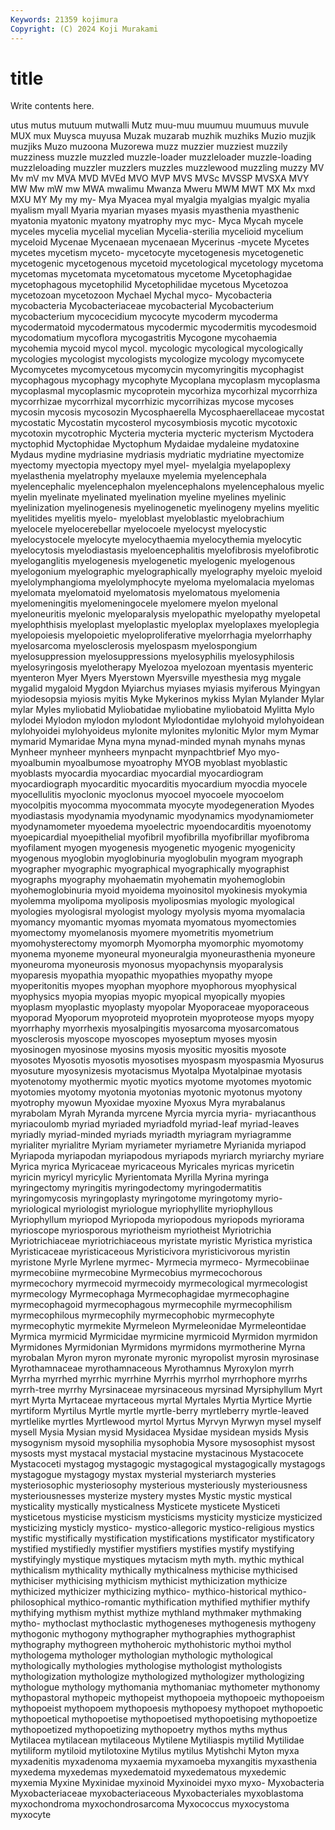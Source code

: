 ```yaml
---
Keywords: 21359 kojimura
Copyright: (C) 2024 Koji Murakami
---
```


# title

Write contents here.



utus mutus mutuum mutwalli Mutz muu-muu muumuu
muumuus muvule MUX mux Muysca muyusa Muzak muzarab muzhik muzhiks
Muzio muzjik muzjiks Muzo muzoona Muzorewa muzz muzzier muzziest muzzily
muzziness muzzle muzzled muzzle-loader muzzleloader muzzle-loading muzzleloading muzzler muzzlers muzzles
muzzlewood muzzling muzzy MV Mv mV mv MVA MVD MVEd
MVO MVP MVS MVSc MVSSP MVSXA MVY MW Mw mW
mw MWA mwalimu Mwanza Mweru MWM MWT MX Mx mxd
MXU MY My my my- Mya Myacea myal myalgia myalgias
myalgic myalia myalism myall Myaria myarian myases myasis myasthenia myasthenic
myatonia myatonic myatony myatrophy myc myc- Myca Mycah mycele myceles
mycelia mycelial mycelian Mycelia-sterilia mycelioid mycelium myceloid Mycenae Mycenaean mycenaean
Mycerinus -mycete Mycetes mycetes mycetism myceto- mycetocyte mycetogenesis mycetogenetic mycetogenic
mycetogenous mycetoid mycetological mycetology mycetoma mycetomas mycetomata mycetomatous mycetome Mycetophagidae
mycetophagous mycetophilid Mycetophilidae mycetous Mycetozoa mycetozoan mycetozoon Mychael Mychal myco-
Mycobacteria mycobacteria Mycobacteriaceae mycobacterial Mycobacterium mycobacterium mycocecidium mycocyte mycoderm mycoderma
mycodermatoid mycodermatous mycodermic mycodermitis mycodesmoid mycodomatium mycoflora mycogastritis Mycogone mycohaemia
mycohemia mycoid mycol mycol. mycologic mycological mycologically mycologies mycologist mycologists
mycologize mycology mycomycete Mycomycetes mycomycetous mycomycin mycomyringitis mycophagist mycophagous mycophagy
mycophyte Mycoplana mycoplasm mycoplasma mycoplasmal mycoplasmic mycoprotein mycorhiza mycorhizal mycorrhiza
mycorrhizae mycorrhizal mycorrhizic mycorrihizas mycose mycoses mycosin mycosis mycosozin Mycosphaerella
Mycosphaerellaceae mycostat mycostatic Mycostatin mycosterol mycosymbiosis mycotic mycotoxic mycotoxin mycotrophic
Mycteria mycteria mycteric mycterism Myctodera myctophid Myctophidae Myctophum Mydaidae mydaleine
mydatoxine Mydaus mydine mydriasine mydriasis mydriatic mydriatine myectomize myectomy myectopia
myectopy myel myel- myelalgia myelapoplexy myelasthenia myelatrophy myelauxe myelemia myelencephala
myelencephalic myelencephalon myelencephalons myelencephalous myelic myelin myelinate myelinated myelination myeline
myelines myelinic myelinization myelinogenesis myelinogenetic myelinogeny myelins myelitic myelitides myelitis
myelo- myeloblast myeloblastic myelobrachium myelocele myelocerebellar myelocoele myelocyst myelocystic myelocystocele
myelocyte myelocythaemia myelocythemia myelocytic myelocytosis myelodiastasis myeloencephalitis myelofibrosis myelofibrotic myeloganglitis
myelogenesis myelogenetic myelogenic myelogenous myelogonium myelographic myelographically myelography myeloic myeloid
myelolymphangioma myelolymphocyte myeloma myelomalacia myelomas myelomata myelomatoid myelomatosis myelomatous myelomenia
myelomeningitis myelomeningocele myelomere myelon myelonal myeloneuritis myelonic myeloparalysis myelopathic myelopathy
myelopetal myelophthisis myeloplast myeloplastic myeloplax myeloplaxes myeloplegia myelopoiesis myelopoietic myeloproliferative
myelorrhagia myelorrhaphy myelosarcoma myelosclerosis myelospasm myelospongium myelosuppression myelosuppressions myelosyphilis myelosyphilosis
myelosyringosis myelotherapy Myelozoa myelozoan myentasis myenteric myenteron Myer Myers Myerstown
Myersville myesthesia myg mygale mygalid mygaloid Mygdon Myiarchus myiases myiasis
myiferous Myingyan myiodesopsia myiosis myitis Myke Mykerinos mykiss Mylan Mylander
Mylar mylar Myles myliobatid Myliobatidae myliobatine myliobatoid Mylitta Mylo mylodei
Mylodon mylodon mylodont Mylodontidae mylohyoid mylohyoidean mylohyoidei mylohyoideus mylonite mylonites
mylonitic Mylor mym Mymar mymarid Mymaridae Myna myna mynad-minded mynah
mynahs mynas Mynheer mynheer mynheers mynpacht mynpachtbrief Myo myo- myoalbumin
myoalbumose myoatrophy MYOB myoblast myoblastic myoblasts myocardia myocardiac myocardial myocardiogram
myocardiograph myocarditic myocarditis myocardium myocdia myocele myocellulitis myoclonic myoclonus myocoel
myocoele myocoelom myocolpitis myocomma myocommata myocyte myodegeneration Myodes myodiastasis myodynamia
myodynamic myodynamics myodynamiometer myodynamometer myoedema myoelectric myoendocarditis myoenotomy myoepicardial myoepithelial
myofibril myofibrilla myofibrillar myofibroma myofilament myogen myogenesis myogenetic myogenic myogenicity
myogenous myoglobin myoglobinuria myoglobulin myogram myograph myographer myographic myographical myographically
myographist myographs myography myohaematin myohematin myohemoglobin myohemoglobinuria myoid myoidema myoinositol
myokinesis myokymia myolemma myolipoma myoliposis myoliposmias myologic myological myologies myologisral
myologist myology myolysis myoma myomalacia myomancy myomantic myomas myomata myomatous
myomectomies myomectomy myomelanosis myomere myometritis myometrium myomohysterectomy myomorph Myomorpha myomorphic
myomotomy myonema myoneme myoneural myoneuralgia myoneurasthenia myoneure myoneuroma myoneurosis myonosus
myopachynsis myoparalysis myoparesis myopathia myopathic myopathies myopathy myope myoperitonitis myopes
myophan myophore myophorous myophysical myophysics myopia myopias myopic myopical myopically
myopies myoplasm myoplastic myoplasty myopolar Myoporaceae myoporaceous myoporad Myoporum myoproteid
myoprotein myoproteose myops myopy myorrhaphy myorrhexis myosalpingitis myosarcoma myosarcomatous myosclerosis
myoscope myoscopes myoseptum myoses myosin myosinogen myosinose myosins myosis myositic
myositis myosote myosotes Myosotis myosotis myosotises myospasm myospasmia Myosurus myosuture
myosynizesis myotacismus Myotalpa Myotalpinae myotasis myotenotomy myothermic myotic myotics myotome
myotomes myotomic myotomies myotomy myotonia myotonias myotonic myotonus myotony myotrophy
myowun Myoxidae myoxine Myoxus Myra myrabalanus myrabolam Myrah Myranda myrcene
Myrcia myrcia myria- myriacanthous myriacoulomb myriad myriaded myriadfold myriad-leaf myriad-leaves
myriadly myriad-minded myriads myriadth myriagram myriagramme myrialiter myrialitre Myriam myriameter
myriametre Myrianida myriapod Myriapoda myriapodan myriapodous myriapods myriarch myriarchy myriare
Myrica myrica Myricaceae myricaceous Myricales myricas myricetin myricin myricyl myricylic
Myrientomata Myrilla Myrina myringa myringectomy myringitis myringodectomy myringodermatitis myringomycosis myringoplasty
myringotome myringotomy myrio- myriological myriologist myriologue myriophyllite myriophyllous Myriophyllum myriopod
Myriopoda myriopodous myriopods myriorama myrioscope myriosporous myriotheism myriotheist Myriotrichia Myriotrichiaceae
myriotrichiaceous myristate myristic Myristica myristica Myristicaceae myristicaceous Myristicivora myristicivorous myristin
myristone Myrle Myrlene myrmec- Myrmecia myrmeco- Myrmecobiinae myrmecobiine myrmecobine Myrmecobius
myrmecochorous myrmecochory myrmecoid myrmecoidy myrmecological myrmecologist myrmecology Myrmecophaga Myrmecophagidae myrmecophagine
myrmecophagoid myrmecophagous myrmecophile myrmecophilism myrmecophilous myrmecophily myrmecophobic myrmecophyte myrmecophytic myrmekite
Myrmeleon Myrmeleonidae Myrmeleontidae Myrmica myrmicid Myrmicidae myrmicine myrmicoid Myrmidon myrmidon
Myrmidones Myrmidonian Myrmidons myrmidons myrmotherine Myrna myrobalan Myron myron myronate
myronic myropolist myrosin myrosinase Myrothamnaceae myrothamnaceous Myrothamnus Myroxylon myrrh Myrrha
myrrhed myrrhic myrrhine Myrrhis myrrhol myrrhophore myrrhs myrrh-tree myrrhy Myrsinaceae
myrsinaceous myrsinad Myrsiphyllum Myrt myrt Myrta Myrtaceae myrtaceous myrtal Myrtales
Myrtia Myrtice Myrtie myrtiform Myrtilus Myrtle myrtle myrtle-berry myrtleberry myrtle-leaved
myrtlelike myrtles Myrtlewood myrtol Myrtus Myrvyn Myrwyn mysel myself mysell
Mysia Mysian mysid Mysidacea Mysidae mysidean mysids Mysis mysogynism mysoid
mysophilia mysophobia Mysore mysosophist mysost mysosts myst mystacal mystacial mystacine
mystacinous Mystacocete Mystacoceti mystagog mystagogic mystagogical mystagogically mystagogs mystagogue mystagogy
mystax mysterial mysteriarch mysteries mysteriosophic mysteriosophy mysterious mysteriously mysteriousness mysteriousnesses
mysterize mystery mystes Mystic mystic mystical mysticality mystically mysticalness Mysticete
mysticete Mysticeti mysticetous mysticise mysticism mysticisms mysticity mysticize mysticized mysticizing
mysticly mystico- mystico-allegoric mystico-religious mystics mystific mystifically mystification mystifications mystificator
mystificatory mystified mystifiedly mystifier mystifiers mystifies mystify mystifying mystifyingly mystique
mystiques mytacism myth myth. mythic mythical mythicalism mythicality mythically mythicalness
mythicise mythicised mythiciser mythicising mythicism mythicist mythicization mythicize mythicized mythicizer
mythicizing mythico- mythico-historical mythico-philosophical mythico-romantic mythification mythified mythifier mythify mythifying
mythism mythist mythize mythland mythmaker mythmaking mytho- mythoclast mythoclastic mythogeneses
mythogenesis mythogeny mythogonic mythogony mythographer mythographies mythographist mythography mythogreen mythoheroic
mythohistoric mythoi mythol mythologema mythologer mythologian mythologic mythological mythologically mythologies
mythologise mythologist mythologists mythologization mythologize mythologized mythologizer mythologizing mythologue mythology
mythomania mythomaniac mythometer mythonomy mythopastoral mythopeic mythopeist mythopoeia mythopoeic mythopoeism
mythopoeist mythopoem mythopoesis mythopoesy mythopoet mythopoetic mythopoetical mythopoetise mythopoetised mythopoetising
mythopoetize mythopoetized mythopoetizing mythopoetry mythos myths mythus Mytilacea mytilacean mytilaceous
Mytilene Mytiliaspis mytilid Mytilidae mytiliform mytiloid mytilotoxine Mytilus mytilus Mytishchi
Myton myxa myxadenitis myxadenoma myxaemia myxamoeba myxangitis myxasthenia myxedema myxedemas
myxedematoid myxedematous myxedemic myxemia Myxine Myxinidae myxinoid Myxinoidei myxo myxo-
Myxobacteria Myxobacteriaceae myxobacteriaceous Myxobacteriales myxoblastoma myxochondroma myxochondrosarcoma Myxococcus myxocystoma myxocyte

